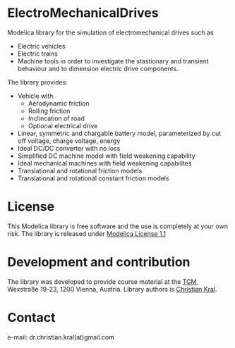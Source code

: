 # ElectroMechanicalDrives

Modelica library for the simulation of electromechanical drives such as
- Electric vehicles
- Electric trains
- Machine tools
in order to investigate the stastionary and transient behaviour and to dimension electric drive components. 

The library provides: 
- Vehicle with
  - Aerodynamic friction 
  - Rolling friction
  - Inclincation of road
  - Optional electrical drive
- Linear, symmetric and chargable battery model, parameterized by cut off voltage, charge voltage, energy
- Ideal DC/DC converter with no loss
- Simplified DC machine model with field weakening capability
- Ideal mechanical machines with field weakening capabilites 
- Translational and rotational friction models
- Translational and rotational constant friction models

# License

This Modelica library is free software and the use is completely at your own
risk. The library is released under [Modelica License 1.1](https://www.modelica.org/licenses/ModelicaLicense1.1)

# Development and contribution

The library was developed to provide course material at the [TGM](http://www.tgm.ac.at), Wexstraße 19-23, 1200 Vienna, Austria. Library authors is [Christian Kral](https://christiankral.net).

# Contact

e-mail: dr.christian.kral(at)gmail.com

